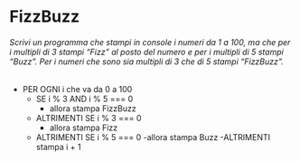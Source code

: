 # FizzBuzz

###### Scrivi un programma che stampi in console i numeri da 1 a 100, ma che per i multipli di 3 stampi “Fizz” al posto del numero e per i multipli di 5 stampi “Buzz”. Per i numeri che sono sia multipli di 3 che di 5 stampi “FizzBuzz”.

- PER OGNI i che va da 0 a 100
    - SE i % 3 AND i % 5 === 0
        - allora stampa FizzBuzz
    - ALTRIMENTI SE i % 3 === 0
        - allora stampa Fizz
    - ALTRIMENTI SE i % 5 === 0
        -allora stampa Buzz
    -ALTRIMENTI stampa i + 1